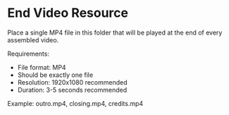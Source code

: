 # End Video Resource

Place a single MP4 file in this folder that will be played at the end of every assembled video.

Requirements:
- File format: MP4
- Should be exactly one file
- Resolution: 1920x1080 recommended
- Duration: 3-5 seconds recommended

Example: outro.mp4, closing.mp4, credits.mp4